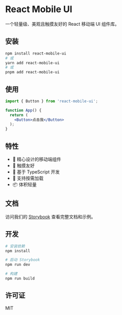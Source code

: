 # React Mobile UI

一个轻量级、美观且触摸友好的 React 移动端 UI 组件库。

## 安装

```bash
npm install react-mobile-ui
# 或
yarn add react-mobile-ui
# 或
pnpm add react-mobile-ui
```

## 使用

```jsx
import { Button } from 'react-mobile-ui';

function App() {
  return (
    <Button>点击我</Button>
  );
}
```

## 特性

- 🎨 精心设计的移动端组件
- 📱 触摸友好
- 🚀 基于 TypeScript 开发
- 🎯 支持按需加载
- 📦 体积轻量

## 文档

访问我们的 [Storybook](https://your-username.github.io/react-mobile-ui) 查看完整文档和示例。

## 开发

```bash
# 安装依赖
npm install

# 启动 Storybook
npm run dev

# 构建
npm run build
```

## 许可证

MIT
